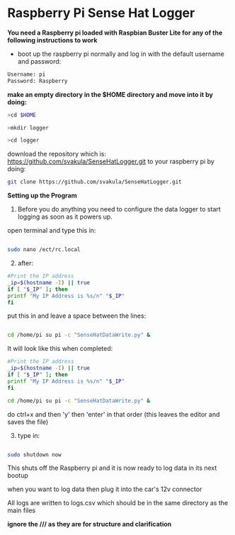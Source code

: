 # Raspberry Pi Sense Hat Logger
**You need a Raspberry pi loaded with Raspbian Buster Lite for any of the following instructions to work**

  

- boot up the raspberry pi normally and log in with the default username and password:

```sh
Username: pi
Password: Raspberry
```

**make an empty directory in the $HOME directory and move into it by doing:**

```sh
>cd $HOME

>mkdir logger

>cd logger
```
   

download the repository which is: https://github.com/svakula/SenseHatLogger.git to your raspberry pi by doing:

  
```sh
git clone https://github.com/svakula/SenseHatLogger.git
```

**Setting up the Program**

1. Before you do anything you need to configure the data logger to start logging as soon as it powers up.

open terminal and type this in:

  
```sh

sudo nano /ect/rc.local

```

  


2. after:

  ```sh
#Print the IP address
_ip=$(hostname -I) || true
if [ "$_IP" ]; then
printf "My IP Address is %s/n" "$_IP"
fi
```

put this in and leave a space between the lines:

```sh

cd /home/pi su pi -c "SenseHatDataWrite.py" &

```
It will look like this when completed:
```sh
#Print the IP address
_ip=$(hostname -I) || true
if [ "$_IP" ]; then
printf "My IP Address is %s/n" "$_IP"
fi

cd /home/pi su pi -c "SenseHatDataWrite.py" &
```

  do ctrl+x and then 'y' then 'enter' in that order (this leaves the editor and saves the file)

 
3. type in:

 
```sh

sudo shutdown now

```
This shuts off the Raspberry pi and it is now ready to log data in its next bootup
  

when you want to log data then plug it into the car's 12v connector

  
  

All logs are written to logs.csv which should be in the same directory as the main files

  

**ignore the /// as they are for structure and clarification**
